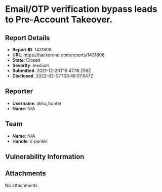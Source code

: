 # Email/OTP verification bypass leads to Pre-Account Takeover.

## Report Details
- **Report ID**: 1431808
- **URL**: https://hackerone.com/reports/1431808
- **State**: Closed
- **Severity**: medium
- **Submitted**: 2021-12-20T16:47:18.256Z
- **Disclosed**: 2022-02-07T08:46:37.647Z

## Reporter
- **Username**: akku_hunter
- **Name**: N/A

## Team
- **Name**: N/A
- **Handle**: s-pankki

## Vulnerability Information


## Attachments
No attachments
